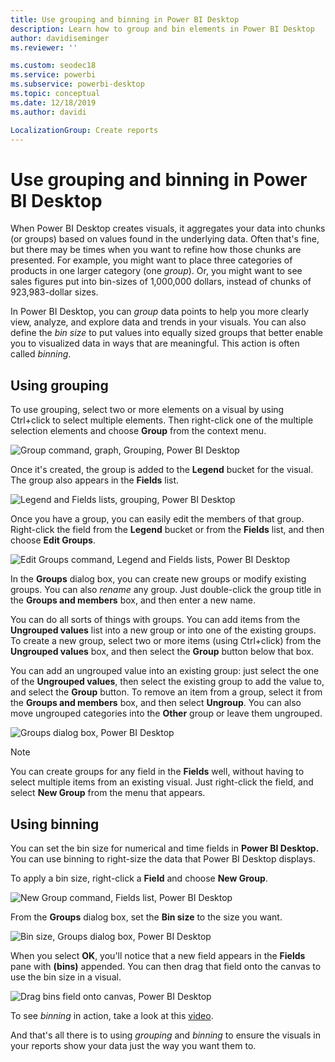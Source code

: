 ```yaml
---
title: Use grouping and binning in Power BI Desktop
description: Learn how to group and bin elements in Power BI Desktop
author: davidiseminger
ms.reviewer: ''

ms.custom: seodec18
ms.service: powerbi
ms.subservice: powerbi-desktop
ms.topic: conceptual
ms.date: 12/18/2019
ms.author: davidi

LocalizationGroup: Create reports
---
```

# Use grouping and binning in Power BI Desktop
When Power BI Desktop creates visuals, it aggregates your data into chunks (or groups) based on values found in the underlying data. Often that's fine, but there may be times when you want to refine how those chunks are presented. For example, you might want to place three categories of products in one larger category (one *group*). Or, you might want to see sales figures put into bin-sizes of 1,000,000 dollars, instead of chunks of 923,983-dollar sizes.

In Power BI Desktop, you can *group* data points to help you more clearly view, analyze, and explore data and trends in your visuals. You can also define the *bin size* to put values into equally sized groups that better enable you to visualized data in ways that are meaningful. This action is often called *binning*.

## Using grouping
To use grouping, select two or more elements on a visual by using Ctrl+click to select multiple elements. Then right-click one of the multiple selection elements and choose **Group** from the context menu.

![Group command, graph, Grouping, Power BI Desktop](media/desktop-grouping-and-binning/grouping-binning_1.png)

Once it's created, the group is added to the **Legend** bucket for the visual. The group also appears in the **Fields** list.

![Legend and Fields lists, grouping, Power BI Desktop](media/desktop-grouping-and-binning/grouping-binning_2.png)

Once you have a group, you can easily edit the members of that group. Right-click the field from the **Legend** bucket or from the **Fields** list, and then choose **Edit Groups**.

![Edit Groups command, Legend and Fields lists, Power BI Desktop](media/desktop-grouping-and-binning/grouping-binning_3.png)

In the **Groups** dialog box, you can create new groups or modify existing groups. You can also *rename* any group. Just double-click the group title in the **Groups and members** box, and then enter a new name.

You can do all sorts of things with groups. You can add items from the **Ungrouped values** list into a new group or into one of the existing groups. To create a new group, select two or more items (using Ctrl+click) from the **Ungrouped values** box, and then select the **Group** button below that box.

You can add an ungrouped value into an existing group: just select the one of the **Ungrouped values**, then select the existing group to add the value to, and select the **Group** button. To remove an item from a group, select it from the **Groups and members** box, and then select **Ungroup**. You can also move ungrouped categories into the **Other** group or leave them ungrouped.

![Groups dialog box, Power BI Desktop](media/desktop-grouping-and-binning/grouping-binning_4.png)

> [!NOTE]
> You can create groups for any field in the **Fields** well, without having to select multiple items from an existing visual. Just right-click the field, and select **New Group** from the menu that appears.

## Using binning
You can set the bin size for numerical and time fields in **Power BI Desktop.** You can use binning to right-size the data that Power BI Desktop displays.

To apply a bin size, right-click a **Field** and choose **New Group**.

![New Group command, Fields list, Power BI Desktop](media/desktop-grouping-and-binning/grouping-binning_5.png)

From the **Groups** dialog box, set the **Bin size** to the size you want.

![Bin size, Groups dialog box, Power BI Desktop](media/desktop-grouping-and-binning/grouping-binning_6.png)

When you select **OK**, you'll notice that a new field appears in the **Fields** pane with **(bins)** appended. You can then drag that field onto the canvas to use the bin size in a visual.

![Drag bins field onto canvas, Power BI Desktop](media/desktop-grouping-and-binning/grouping-binning_7.png)

To see *binning* in action, take a look at this [video](https://www.youtube.com/watch?v=BRvdZSfO0DY).

And that's all there is to using *grouping* and *binning* to ensure the visuals in your reports show your data just the way you want them to.
